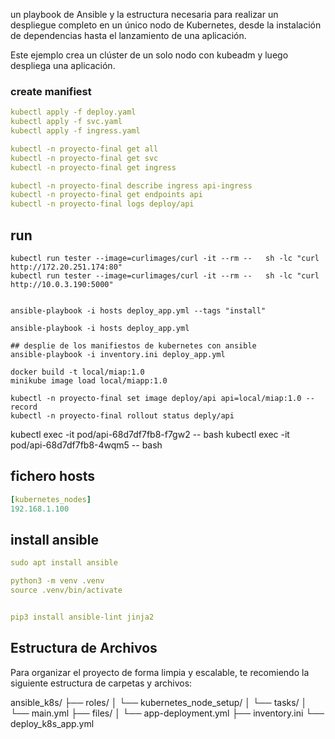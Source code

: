
un playbook de Ansible y la estructura necesaria para realizar un despliegue completo en un único nodo de Kubernetes, desde la instalación de dependencias hasta el lanzamiento de una aplicación.

Este ejemplo crea un clúster de un solo nodo con kubeadm y luego despliega una aplicación.


### create manifiest

```yaml
kubectl apply -f deploy.yaml
kubectl apply -f svc.yaml
kubectl apply -f ingress.yaml
```

```yaml
kubectl -n proyecto-final get all
kubectl -n proyecto-final get svc
kubectl -n proyecto-final get ingress
```

```yaml
kubectl -n proyecto-final describe ingress api-ingress
kubectl -n proyecto-final get endpoints api
kubectl -n proyecto-final logs deploy/api
```

## run
```kubectl commands
kubectl run tester --image=curlimages/curl -it --rm --   sh -lc "curl http://172.20.251.174:80"
kubectl run tester --image=curlimages/curl -it --rm --   sh -lc "curl http://10.0.3.190:5000"


ansible-playbook -i hosts deploy_app.yml --tags "install"

ansible-playbook -i hosts deploy_app.yml

## desplie de los manifiestos de kubernetes con ansible
ansible-playbook -i inventory.ini deploy_app.yml

docker build -t local/miap:1.0
minikube image load local/miapp:1.0

kubectl -n proyecto-final set image deploy/api api=local/miap:1.0 --record
kubectl -n proyecto-final rollout status deply/api
```


kubectl exec -it pod/api-68d7df7fb8-f7gw2 -- bash
kubectl exec -it pod/api-68d7df7fb8-4wqm5 -- bash

## fichero hosts
```yaml
[kubernetes_nodes]
192.168.1.100
```

## install ansible
```yaml
sudo apt install ansible

python3 -m venv .venv
source .venv/bin/activate


pip3 install ansible-lint jinja2
```



## Estructura de Archivos
Para organizar el proyecto de forma limpia y escalable, te recomiendo la siguiente estructura de carpetas y archivos:

ansible_k8s/
├── roles/
│   └── kubernetes_node_setup/
│       └── tasks/
│           └── main.yml
├── files/
│   └── app-deployment.yml
├── inventory.ini
└── deploy_k8s_app.yml